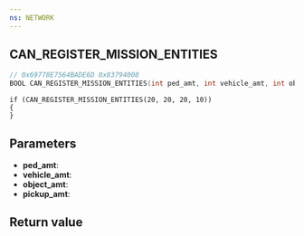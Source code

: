 ```yaml
---
ns: NETWORK
---
```

## CAN_REGISTER_MISSION_ENTITIES

```c
// 0x69778E7564BADE6D 0x83794008
BOOL CAN_REGISTER_MISSION_ENTITIES(int ped_amt, int vehicle_amt, int object_amt, int pickup_amt);
```

```
if (CAN_REGISTER_MISSION_ENTITIES(20, 20, 20, 10))  
{  
}  
```

## Parameters
* **ped_amt**: 
* **vehicle_amt**: 
* **object_amt**: 
* **pickup_amt**: 

## Return value
